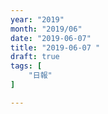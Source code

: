 ```yaml
---
year: "2019"
month: "2019/06"
date: "2019-06-07"
title: "2019-06-07 "
draft: true
tags: [
    "日報"
]

---
```


